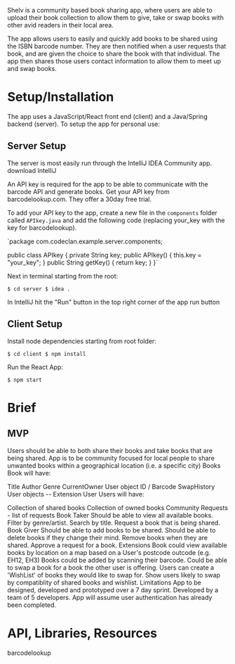 Shelv is a community based book sharing app, where users are able to upload their book collection to allow them to give, take or swap books with other avid readers in their local area.

The app allows users to easily and quickly add books to be shared using the ISBN barcode number. They are then notified when a user requests that book, and are given the choice to share the book with that individual. The app then shares those users contact information to allow them to meet up and swap books.

# Setup/Installation
The app uses a JavaScript/React front end (client) and a Java/Spring backend (server). To setup the app for personal use:

## Server Setup
The server is most easily run through the IntelliJ IDEA Community app. download IntelliJ

An API key is required for the app to be able to communicate with the barcode API and generate books. Get your API key from barcodelookup.com. They offer a 30day free trial.

To add your API key to the app, create a new file in the `components` folder called `APIkey.java` and add the following code (replacing your_key with the key for barcodelookup).

`package com.codeclan.example.server.components;

public class APIkey {
    private String key;
    public APIkey() {
        this.key = "your_key";
    }
    public String getKey() {
        return key;
    }
}`

Next in terminal starting from the root:

`$ cd server
$ idea .`

In IntelliJ hit the "Run" button in the top right corner of the app run button

## Client Setup
Install node dependencies starting from root folder:

`$ cd client
$ npm install`

Run the React App:

`$ npm start`

# Brief
## MVP
Users should be able to both share their books and take books that are being shared.
App is to be community focused for local people to share unwanted books within a geographical location (i.e. a specific city)
Books
Book will have:

Title
Author
Genre
CurrentOwner User object
ID / Barcode
SwapHistory User objects -- Extension
User
Users will have:

Collection of shared books
Collection of owned books
Community
Requests - list of requests
Book Taker
Should be able to view all available books.
Filter by genre/artist.
Search by title.
Request a book that is being shared.
Book Giver
Should be able to add books to be shared.
Should be able to delete books if they change their mind.
Remove books when they are shared.
Approve a request for a book.
Extensions
Book could view available books by location on a map based on a User's postcode outcode (e.g. EH12, EH3)
Books could be added by scanning their barcode.
Could be able to swap a book for a book the other user is offering.
Users can create a 'WishList' of books they would like to swap for.
Show users likely to swap by compatiblity of shared books and wishlist.
Limitations
App to be designed, developed and prototyped over a 7 day sprint.
Developed by a team of 5 developers.
App will assume user authentication has already been completed.

# API, Libraries, Resources
barcodelookup
